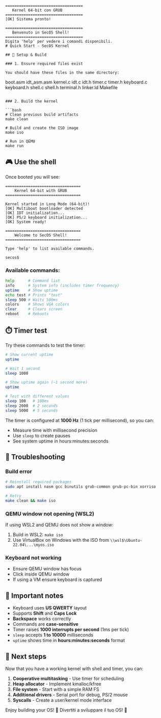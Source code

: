 ```
==================================
   Kernel 64-bit con GRUB
==================================
[OK] Sistema pronto!

==================================
   Benvenuto in SecOS Shell!
==================================
Digita 'help' per vedere i comandi disponibili.
# Quick Start - SecOS Kernel

## 🚀 Setup & Build

### 1. Ensure required files exist

You should have these files in the same directory:
```
boot.asm
idt_asm.asm
kernel.c
idt.c
idt.h
timer.c
timer.h
keyboard.c
keyboard.h
shell.c
shell.h
terminal.h
linker.ld
Makefile
```

### 2. Build the kernel

```bash
# Clean previous build artifacts
make clean

# Build and create the ISO image
make iso

# Run in QEMU
make run
```

## 🎮 Use the shell

Once booted you will see:

```
=================================
    Kernel 64-bit with GRUB
=================================

Kernel started in Long Mode (64-bit)!
[OK] Multiboot bootloader detected
[OK] IDT initialization...
[OK] PS/2 keyboard initialization...
[OK] System ready!

=================================
    Welcome to SecOS Shell!
=================================

Type 'help' to list available commands.

secos$
```

### Available commands:

```bash
help      # Command list
info      # System info (includes timer frequency)
uptime    # Show uptime
echo test # Prints "test"
sleep 500 # Waits 500ms
colors    # Shows VGA colors
clear     # Clears screen
reboot    # Reboots
```

## ⏱️ Timer test

Try these commands to test the timer:

```bash
# Show current uptime
uptime

# Wait 1 second
sleep 1000

# Show uptime again (~1 second more)
uptime

# Test with different values
sleep 100   # 100ms
sleep 2000  # 2 seconds
sleep 5000  # 5 seconds
```

The timer is configured at **1000 Hz** (1 tick per millisecond), so you can:
- Measure time with millisecond precision
- Use `sleep` to create pauses
- See system uptime in hours:minutes:seconds

## 🐛 Troubleshooting

### Build error

```bash
# Reinstall required packages
sudo apt install nasm gcc binutils grub-common grub-pc-bin xorriso

# Retry
make clean && make iso
```

### QEMU window not opening (WSL2)

If using WSL2 and QEMU does not show a window:

1. Build in WSL2: `make iso`
2. Use VirtualBox on Windows with the ISO from `\\wsl$\Ubuntu-22.04\...\myos.iso`

### Keyboard not working

- Ensure QEMU window has focus
- Click inside QEMU window
- If using a VM ensure keyboard is captured

## 📝 Important notes

- Keyboard uses **US QWERTY** layout
- Supports **Shift** and **Caps Lock**
- **Backspace** works correctly
- Commands are **case-sensitive**
- Timer raises **1000 interrupts per second** (1ms per tick)
- `sleep` accepts **1 to 10000** milliseconds
- `uptime` shows time in **hours:minutes:seconds** format

## 🎯 Next steps

Now that you have a working kernel with shell and timer, you can:

1. **Cooperative multitasking** - Use timer for scheduling
2. **Heap allocator** - Implement kmalloc/kfree
3. **File system** - Start with a simple RAM FS
4. **Additional drivers** - Serial port for debug, PS/2 mouse
5. **Syscalls** - Create a user/kernel mode interface

Enjoy building your OS! 🚀
Divertiti a sviluppare il tuo OS! 🚀